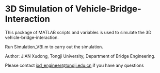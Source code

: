 # 3D Simulation of Vehicle-Bridge-Interaction
 
This package of MATLAB scripts and variables is used to simulate the 3D vehicle-bridge-interaction.

Run Simulation_VBI.m to carry out the simulation.

Author: JIAN Xudong, Tongji University, Department of Bridge Engineering.

Please contact jxd_engineer@tongji.edu.cn if you have any questions

